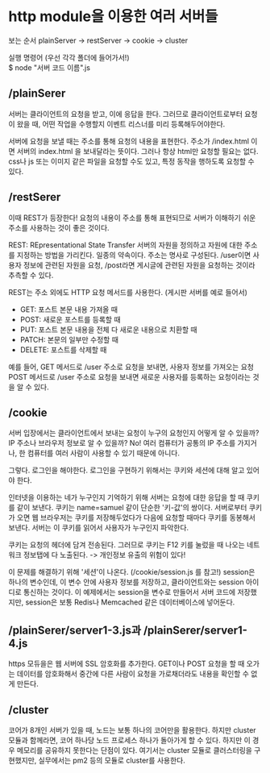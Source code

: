 # http module을 이용한 여러 서버들

보는 순서
plainServer -> restServer -> cookie -> cluster

실행 명령어 (우선 각각 폴더에 들어가서!)<br>
$ node "서버 코드 이름".js <br>

## /plainSerer
서버는 클라이언트의 요청을 받고, 이에 응답을 한다.
그러므로 클라이언트로부터 요청이 왔을 때, 어떤 작업을 수행할지 이벤트 리스너를 미리 등록해두어야한다.

서버에 요청을 보낼 때는 주소를 통해 요청의 내용을 표현한다. 
주소가 /index.html 이면 서버의 index.html 을 보내달라는 뜻이다.
그러나 항상 html만 요청할 필요는 없다. css나 js 또는 이미지 같은 파일을 요청할 수도 있고, 특정 동작을 행하도록 요청할 수 있다.

## /restSerer
이때 REST가 등장한다!
요청의 내용이 주소를 통해 표현되므로 서버가 이해하기 쉬운 주소를 사용하는 것이 좋은 것이다.

REST: REpresentational State Transfer
서버의 자원을 정의하고 자원에 대한 주소를 지정하는 방법을 가리킨다. 일종의 약속이다.
주소는 명사로 구성된다. 
/user이면 사용자 정보에 관련된 자원을 요청, /post라면 게시글에 관련된 자원을 요청하는 것이라 추측할 수 있다.

REST는 주소 외에도 HTTP 요청 메서드를 사용한다. (게시판 서버를 예로 들어서)
- GET: 포스트 본문 내용 가져올 때
- POST: 새로운 포스트를 등록할 때
- PUT: 포스트 본문 내용을 전체 다 새로운 내용으로 치환할 때
- PATCH: 본문의 일부만 수정할 때
- DELETE: 포스트를 삭제할 때

예를 들어, GET 메서드로 /user 주소로 요청을 보내면, 사용자 정보를 가져오는 요청
POST 메서드로 /user 주소로 요청을 보내면 새로운 사용자를 등록하는 요청이라는 것을 알 수 있다.

## /cookie
서버 입장에서는 클라이언트에서 보내는 요청이 누구의 요청인지 어떻게 알 수 있을까?
IP 주소나 브라우저 정보로 알 수 있을까? No!
여러 컴퓨터가 공통의 IP 주소를 가지거나, 한 컴퓨터를 여러 사람이 사용할 수 있기 때문에 아니다.

그렇다. 로그인을 해야한다.
로그인을 구현하기 위해서는 쿠키와 세션에 대해 알고 있어야 한다.

인터넷을 이용하는 네가 누구인지 기억하기 위해 서버는 요청에 대한 응답을 할 때 쿠키를 같이 보낸다.
쿠키는 name=samuel 같이 단순한 '키-값'의 쌍이다.
서버로부터 쿠키가 오면 웹 브라우저는 쿠키를 저장해두었다가 다음에 요청할 때마다 쿠키를 동봉해서 보낸다.
서버는 이 쿠키를 읽어서 사용자가 누구인지 파악한다.

쿠키는 요청의 헤더에 담겨 전송된다.
그러므로 쿠키는 F12 키를 눌렀을 때 나오는 네트워크 정보탭에 다 노출된다. -> 개인정보 유출의 위험이 있다!

이 문제를 해결하기 위해 '세션'이 나온다. (/cookie/session.js 를 참고!)
session은 하나의 변수인데, 이 변수 안에 사용자 정보를 저장하고, 클라이언트와는 session 아이디로 통신하는 것이다.
이 예제에서는 session을 변수로 만들어서 서버 코드에 저장했지만, session은 보통 Redis나 Memcached 같은 데이터베이스에 넣어둔다.

## /plainSerer/server1-3.js과 /plainSerer/server1-4.js
https 모듀을은 웹 서버에 SSL 암호화를 추가한다.
GET이나 POST 요청을 할 때 오가는 데이터를 암호화해서 중간에 다른 사람이 요청을 가로채더라도 내용을 확인할 수 없게 만든다. 

## /cluster
코어가 8개인 서버가 있을 때, 노드는 보통 하나의 코어만을 활용한다.
하지만 cluster 모듈과 함께라면, 코어 하나당 노드 프로세스 하나가 돌아가게 할 수 있다. 하지만 이 경우 메모리를 공유하지 못한다는 단점이 있다. 
여기서는 cluster 모듈로 클러스터링을 구현했지만, 실무에서는 pm2 등의 모듈로 cluster를 사용한다.

